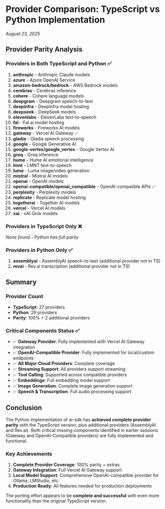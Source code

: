 # Provider Comparison: TypeScript vs Python Implementation
*August 23, 2025*

## Provider Parity Analysis

### Providers in Both TypeScript and Python ✅
1. **anthropic** - Anthropic Claude models
2. **azure** - Azure OpenAI Service
3. **amazon-bedrock/bedrock** - AWS Bedrock models
4. **cerebras** - Cerebras inference
5. **cohere** - Cohere language models
6. **deepgram** - Deepgram speech-to-text
7. **deepinfra** - DeepInfra model hosting
8. **deepseek** - DeepSeek models
9. **elevenlabs** - ElevenLabs text-to-speech
10. **fal** - Fal.ai model hosting
11. **fireworks** - Fireworks AI models
12. **gateway** - Vercel AI Gateway ✅
13. **gladia** - Gladia speech processing
14. **google** - Google Generative AI
15. **google-vertex/google_vertex** - Google Vertex AI
16. **groq** - Groq inference
17. **hume** - Hume AI emotional intelligence
18. **lmnt** - LMNT text-to-speech
19. **luma** - Luma image/video generation
20. **mistral** - Mistral AI models
21. **openai** - OpenAI models
22. **openai-compatible/openai_compatible** - OpenAI-compatible APIs ✅
23. **perplexity** - Perplexity models
24. **replicate** - Replicate model hosting
25. **togetherai** - Together AI models
26. **vercel** - Vercel AI models
27. **xai** - xAI Grok models

### Providers in TypeScript Only ❌
*None found - Python has full parity*

### Providers in Python Only ✅
1. **assemblyai** - AssemblyAI speech-to-text (additional provider not in TS)
2. **revai** - Rev.ai transcription (additional provider not in TS)

## Summary

### Provider Count
- **TypeScript**: 27 providers
- **Python**: 29 providers
- **Parity**: 100% + 2 additional providers

### Critical Components Status ✅
- ✅ **Gateway Provider**: Fully implemented with Vercel AI Gateway integration
- ✅ **OpenAI-Compatible Provider**: Fully implemented for local/custom endpoints
- ✅ **All Major Cloud Providers**: Complete coverage
- ✅ **Streaming Support**: All providers support streaming
- ✅ **Tool Calling**: Supported across compatible providers
- ✅ **Embeddings**: Full embedding model support
- ✅ **Image Generation**: Complete image generation support
- ✅ **Speech & Transcription**: Full audio processing support

## Conclusion

The Python implementation of ai-sdk has **achieved complete provider parity** with the TypeScript version, plus additional providers (AssemblyAI and Rev.ai). Both critical missing components identified in earlier sessions (Gateway and OpenAI-Compatible providers) are fully implemented and functional.

### Key Achievements
1. **Complete Provider Coverage**: 100% parity + extras
2. **Gateway Integration**: Full Vercel AI Gateway support
3. **Local Model Support**: Comprehensive OpenAI-compatible provider for Ollama, LMStudio, etc.
4. **Production Ready**: All features needed for production deployments

The porting effort appears to be **complete and successful** with even more functionality than the original TypeScript version.